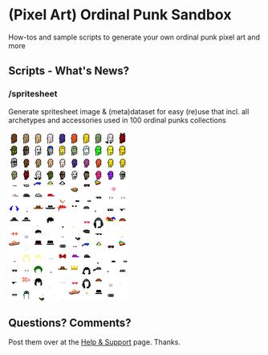 # (Pixel Art) Ordinal Punk Sandbox


How-tos and sample scripts to generate your own ordinal punk pixel art and more



## Scripts - What's News?

### /spritesheet

Generate spritesheet image & (meta)dataset for easy (re)use
that incl. all archetypes and accessories
used in 100 ordinal punks collections

![](i/spritesheet.png)








## Questions? Comments?

Post them over at the [Help & Support](https://github.com/geraldb/help) page. Thanks.



